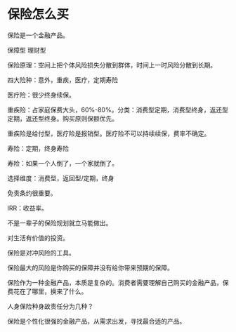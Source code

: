 # 保险怎么买

保险是一个金融产品。

保障型 理财型

保险原理：空间上把个体风险损失分散到群体，时间上一时风险分散到长期。

四大险种：意外，重疾，医疗，定期寿险

医疗险：很少终身续保。

重疾险：占家庭保费大头，60%-80%。分类：消费型定期，消费型终身，返还型定期，返还型终身。购买原则保额优先。

重疾险是给付型，医疗险是报销型。医疗险不可以持续续保，费率不确定。

寿险：定期，终身寿险

寿险：如果一个人倒了，一个家就倒了。

选择维度：消费型，返回型/定期，终身

免责条约很重要。

IRR：收益率。

不是一辈子的保险规划就立马能做出。

对生活有价值的投资。

保险是对冲风险的工具。

保险最大的风险是你购买的保障并没有给你带来预期的保障。

保险作为一种金融产品，本质是复杂的。消费者需要理解自己购买的金融产品，保费花在了哪里，换来了什么。

人身保险种身故责任分为几种？

保险是个性化很强的金融产品，从需求出发，寻找最合适的产品。